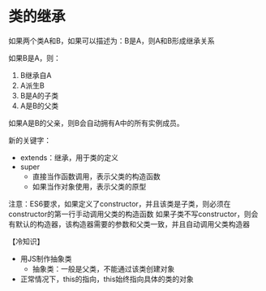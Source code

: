 # 类的继承

如果两个类A和B，如果可以描述为：B是A，则A和B形成继承关系

如果B是A，则：
1. B继承自A
2. A派生B
3. B是A的子类
4. A是B的父类

如果A是B的父亲，则B会自动拥有A中的所有实例成员。

新的关键字：
- extends：继承，用于类的定义
- super
  - 直接当作函数调用，表示父类的构造函数
  - 如果当作对象使用，表示父类的原型

注意：ES6要求，如果定义了constructor，并且该类是子类，则必须在constructor的第一行手动调用父类的构造函数
如果子类不写constructor，则会有默认的构造器，该构造器需要的参数和父类一致，并且自动调用父类构造器

【冷知识】
- 用JS制作抽象类
  - 抽象类：一般是父类，不能通过该类创建对象
- 正常情况下，this的指向，this始终指向具体的类的对象